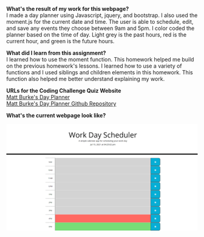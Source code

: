 **What's the result of my work for this webpage?** <BR />
I made a day planner using Javascript, jquery, and bootstrap. I also used the moment.js for the current date and time. 
The user is able to schedule, edit, and save any events they choose between 9am and 5pm. I color coded the planner based
on the time of day. Light grey is the past hours, red is the current hour, and green is the future hours.

**What did I learn from this assignment?** <BR />
I learned how to use the moment function. This homework helped me build on the previous homework's lessons. I learned how 
to use a variety of functions and I used siblings and children elements in this homework. This function also helped me better
understand explaining my work.

**URLs for the Coding Challenge Quiz Website** <BR />
<a href ="https://burkemm.github.io/Matt-Burkes-Day-Planner/">Matt Burke's Day Planner</a> <BR />
<a href ="https://github.com/burkemm/Matt-Burkes-Day-Planner">Matt Burke's Day Planner Github Repository</a>

**What's the current webpage look like?** <BR />

![Matt Burke's Day Planner](./Assets/Matt-Burkes-Day-Planner.png)